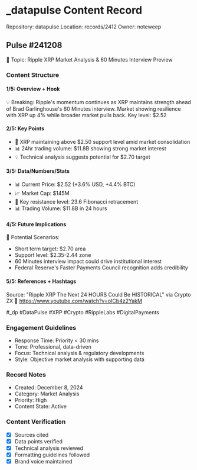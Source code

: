 # _datapulse Content Record
Repository: datapulse
Location: records/2412
Owner: noteweep

## Pulse #241208
📍 Topic: Ripple XRP Market Analysis & 60 Minutes Interview Preview

### Content Structure

#### 1/5: Overview + Hook 
💡 Breaking: Ripple's momentum continues as XRP maintains strength ahead of Brad Garlinghouse's 60 Minutes interview. Market showing resilience with XRP up 4% while broader market pulls back. Key level: $2.52

#### 2/5: Key Points
- 🎯 XRP maintaining above $2.50 support level amid market consolidation
- 📊 24hr trading volume: $11.8B showing strong market interest
- 💡 Technical analysis suggests potential for $2.70 target

#### 3/5: Data/Numbers/Stats
- 📊 Current Price: $2.52 (+3.6% USD, +4.4% BTC)
- 📈 Market Cap: $145M
- 🔄 Key resistance level: 23.6 Fibonacci retracement
- 📊 Trading Volume: $11.8B in 24 hours

#### 4/5: Future Implications
🔮 Potential Scenarios:
- Short term target: $2.70 area
- Support level: $2.35-2.44 zone
- 60 Minutes interview impact could drive institutional interest
- Federal Reserve's Faster Payments Council recognition adds credibility

#### 5/5: References + Hashtags
Source: "Ripple XRP The Next 24 HOURS Could Be HISTORICAL"
via Crypto ZX
🔗 https://www.youtube.com/watch?v=oICb4z2YakM

#_dp #DataPulse #XRP #Crypto #RippleLabs #DigitalPayments

### Engagement Guidelines
- Response Time: Priority < 30 mins
- Tone: Professional, data-driven
- Focus: Technical analysis & regulatory developments
- Style: Objective market analysis with supporting data

### Record Notes
- Created: December 8, 2024
- Category: Market Analysis
- Priority: High
- Content State: Active

### Content Verification
- [x] Sources cited
- [x] Data points verified
- [x] Technical analysis reviewed
- [x] Formatting guidelines followed
- [x] Brand voice maintained